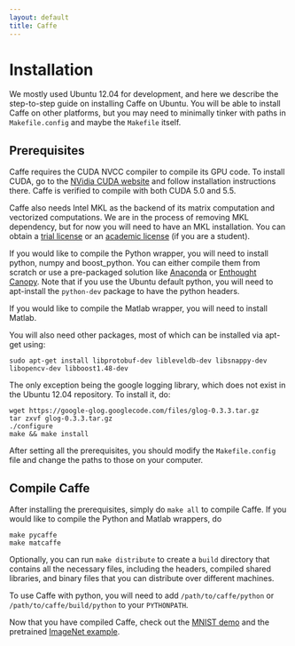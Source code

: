 ```yaml
---
layout: default
title: Caffe
---
```


Installation
================

We mostly used Ubuntu 12.04 for development, and here we describe the step-to-step guide on installing Caffe on Ubuntu. You will be able to install Caffe on other platforms, but you may need to minimally tinker with paths in `Makefile.config` and maybe the `Makefile` itself.

Prerequisites
-------------
Caffe requires the CUDA NVCC compiler to compile its GPU code. To install CUDA, go to the [NVidia CUDA website](https://developer.nvidia.com/cuda-downloads) and follow installation instructions there. Caffe is verified to compile with both CUDA 5.0 and 5.5.

Caffe also needs Intel MKL as the backend of its matrix computation and vectorized computations. We are in the process of removing MKL dependency, but for now you will need to have an MKL installation. You can obtain a [trial license](http://software.intel.com/en-us/intel-mkl) or an [academic license](http://software.intel.com/en-us/intel-education-offerings) (if you are a student).

If you would like to compile the Python wrapper, you will need to install python, numpy and boost_python. You can either compile them from scratch or use a pre-packaged solution like [Anaconda](https://store.continuum.io/cshop/anaconda/) or [Enthought Canopy](https://www.enthought.com/products/canopy/). Note that if you use the Ubuntu default python, you will need to apt-install the `python-dev` package to have the python headers.

If you would like to compile the Matlab wrapper, you will need to install Matlab.

You will also need other packages, most of which can be installed via apt-get using:

    sudo apt-get install libprotobuf-dev libleveldb-dev libsnappy-dev libopencv-dev libboost1.48-dev

The only exception being the google logging library, which does not exist in the Ubuntu 12.04 repository. To install it, do:

    wget https://google-glog.googlecode.com/files/glog-0.3.3.tar.gz
    tar zxvf glog-0.3.3.tar.gz
    ./configure
    make && make install

After setting all the prerequisites, you should modify the `Makefile.config` file and change the paths to those on your computer.

Compile Caffe
-------------
After installing the prerequisites, simply do `make all` to compile Caffe. If you would like to compile the Python and Matlab wrappers, do

    make pycaffe
    make matcaffe

Optionally, you can run `make distribute` to create a `build` directory that contains all the necessary files, including the headers, compiled shared libraries, and binary files that you can distribute over different machines.

To use Caffe with python, you will need to add `/path/to/caffe/python` or `/path/to/caffe/build/python` to your `PYTHONPATH`.

Now that you have compiled Caffe, check out the [MNIST demo](mnist.html) and the pretrained [ImageNet example](imagenet.html).
